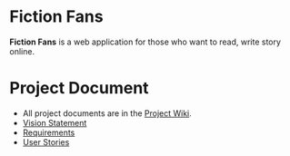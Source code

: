 # Fiction Fans

**Fiction Fans** is a web application for those who want to read, write story online.

# Project Document
- All project documents are in the [Project Wiki](../../wiki/Home).
- [Vision Statement](../../wiki/Vision%20Statement)
- [Requirements](../../wiki/Requirements)
- [User Stories](../../wiki/User%20Stories)
